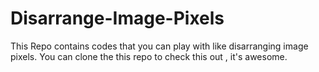 # Disarrange-Image-Pixels
This Repo contains codes that you can play with like disarranging image pixels. You can clone the this repo to check this out , it's awesome.
